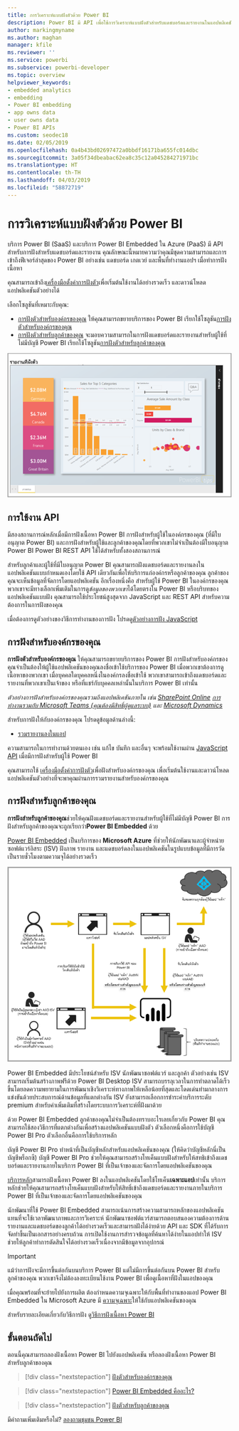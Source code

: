```yaml
---
title: การวิเคราะห์แบบฝังตัวด้วย Power BI
description: Power BI มี API เพื่อใช้การวิเคราะห์แบบฝังตัวสำหรับแดชบอร์ดและรายงานในแอปพลิเคชัน เรียนรู้เพิ่มเติมเกี่ยวกับการฝังด้วย Power BI ทั้งในสภาพแวดล้อม PaaS และสภาพแวดล้อม SaaS โดยใช้ซอฟต์แวร์การวิเคราะห์แบบฝังตัว เครื่องมือการวิเคราะห์แบบฝังตัว หรือเครื่องมือข่าวกรองธุรกิจอัจฉริยะแบบฝังตัว
author: markingmyname
ms.author: maghan
manager: kfile
ms.reviewer: ''
ms.service: powerbi
ms.subservice: powerbi-developer
ms.topic: overview
helpviewer_keywords:
- embedded analytics
- embedding
- Power BI embedding
- app owns data
- user owns data
- Power BI APIs
ms.custom: seodec18
ms.date: 02/05/2019
ms.openlocfilehash: 0a4b43bd02697472a0bbdf16171ba655fc014dbc
ms.sourcegitcommit: 3a05f34dbeabac62ea8c35c12a045284271971bc
ms.translationtype: HT
ms.contentlocale: th-TH
ms.lasthandoff: 04/03/2019
ms.locfileid: "58872719"
---
```

# <a name="embedded-analytics-with-power-bi"></a>การวิเคราะห์แบบฝังตัวด้วย Power BI

บริการ Power BI (SaaS) และบริการ Power BI Embedded ใน Azure (PaaS) มี API สำหรับการฝังสำหรับแดชบอร์ดและรายงาน คุณลักษณะนี้หมายความว่าคุณมีชุดความสามารถและการเข้าถึงฟีเจอร์ล่าสุดของ Power BI อย่างเช่น แดชบอร์ด เกตเวย์ และพื้นที่ทำงานแอปฯ เมื่อทำการฝังเนื้อหา

คุณสามารถเข้าถึง[เครื่องมือตั้งค่าการฝังตัว](https://aka.ms/embedsetup)เพื่อเริ่มต้นใช้งานได้อย่างรวดเร็ว และดาวน์โหลดแอปพลิเคชันตัวอย่างได้

เลือกโซลูชันที่เหมาะกับคุณ:

* [การฝังตัวสำหรับองค์กรของคุณ](embedding.md#embedding-for-your-organization) ให้คุณสามารถขยายบริการของ Power BI เรียกใช้โซลูชัน[การฝังตัวสำหรับองค์กรของคุณ](https://aka.ms/embedsetup/UserOwnsData)
* [การฝังตัวสำหรับลูกค้าของคุณ](embedding.md#embedding-for-your-customers) จะมอบความสามารถในการฝังแดชบอร์ดและรายงานสำหรับผู้ใช้ที่ไม่มีบัญชี Power BI เรียกใช้โซลูชัน[การฝังตัวสำหรับลูกค้าของคุณ](https://aka.ms/embedsetup/AppOwnsData)

![ตัวอย่าง PBIE](media/what-can-you-do/what-can-you-do-02.png)

## <a name="using-apis"></a>การใช้งาน API

มีสองสถานการณ์หลักเมื่อมีการฝังเนื้อหา Power BI การฝังสำหรับผู้ใช้ในองค์กรของคุณ (ที่มีใบอนุญาต Power BI) และการฝังสำหรับผู้ใช้และลูกค้าของคุณโดยที่พวกเขาไม่จำเป็นต้องมีใบอนุญาต Power BI Power BI REST API ใช้ได้สำหรับทั้งสองสถานการณ์

สำหรับลูกค้าและผู้ใช้ที่มีใบอนุญาต Power BI คุณสามารถฝังแดชบอร์ดและรายงานลงในแอปพลิเคชันแบบกำหนดเองโดยใช้ API เดียวกันเพื่อให้บริการแก่องค์กรหรือลูกค้าของคุณ ลูกค้าของคุณจะเห็นข้อมูลที่จัดการโดยแอปพลิเคชัน อีกเรื่องหนึ่งคือ สำหรับผู้ใช้ Power BI ในองค์กรของคุณ พวกเขาจะมีทางเลือกเพิ่มเติมในการดู*ข้อมูลของพวกเขา*ได้โดยตรงใน Power BI หรือบริบทของแอปพลิเคชันแบบฝัง คุณสามารถใช้ประโยชน์สูงสุดจาก JavaScript และ REST API สำหรับความต้องการในการฝังของคุณ

เมื่อต้องการดูตัวอย่างของวิธีการทำงานของการฝัง โปรดดู[ตัวอย่างการฝัง JavaScript](https://microsoft.github.io/PowerBI-JavaScript/demo/)

## <a name="embedding-for-your-organization"></a>การฝังสำหรับองค์กรของคุณ

**การฝังตัวสำหรับองค์กรของคุณ** ให้คุณสามารถขยายบริการของ Power BI การฝังสำหรับองค์กรของคุณจำเป็นต้องให้ผู้ใช้แอปพลิเคชันของคุณลงชื่อเข้าใช้บริการของ Power BI เมื่อพวกเขาต้องการดูเนื้อหาของพวกเขา เมื่อบุคคลใดบุคคลหนึ่งในองค์กรลงชื่อเข้าใช้ พวกเขาสามารถเข้าถึงแดชบอร์ดและรายงานที่พวกเขาเป็นเจ้าของ หรือที่แชร์กับบุคคลเหล่านั้นในบริการ Power BI เท่านั้น

*ตัวอย่างการฝังสำหรับองค์กรของคุณรวมถึงแอปพลิเคชันภายใน เช่น [SharePoint Online](https://powerbi.microsoft.com/blog/integrate-power-bi-reports-in-sharepoint-online/) [การทำงานรวมกับ Microsoft Teams (คุณต้องมีสิทธิ์ผู้ดูแลระบบ)](https://powerbi.microsoft.com/blog/power-bi-teams-up-with-microsoft-teams/) และ [Microsoft Dynamics](https://docs.microsoft.com/dynamics365/customer-engagement/basics/add-edit-power-bi-visualizations-dashboard)*

สำหรับการฝังให้กับองค์กรของคุณ โปรดดูข้อมูลด้านล่างนี้:

* [รวมรายงานลงในแอป](embed-sample-for-your-organization.md)

ความสามารถในการทำงานด้วยตนเอง เช่น แก้ไข บันทึก และอื่นๆ จะพร้อมใช้งานผ่าน [JavaScript API](https://github.com/Microsoft/PowerBI-JavaScript) เมื่อมีการฝังสำหรับผู้ใช้ Power BI

คุณสามารถใช้ [เครื่องมือตั้งค่าการฝังตัว](https://aka.ms/embedsetup/UserOwnsData)เพื่อฝังสำหรับองค์กรของคุณ เพื่อเริ่มต้นใช้งานและดาวน์โหลดแอปพลิเคชันตัวอย่างที่จะพาคุณผ่านการรวมรายงานสำหรับองค์กรของคุณ

## <a name="embedding-for-your-customers"></a>การฝังสำหรับลูกค้าของคุณ

**การฝังสำหรับลูกค้าของคุณ**ช่วยให้คุณฝังแดชบอร์ดและรายงานสำหรับผู้ใช้ที่ไม่มีบัญชี Power BI การฝังสำหรับลูกค้าของคุณจะถูกเรียกว่า**Power BI Embedded** ด้วย

[Power BI Embedded](azure-pbie-what-is-power-bi-embedded.md) เป็นบริการของ **Microsoft Azure** ที่ช่วยให้นักพัฒนาและผู้จำหน่ายซอฟต์แวร์อิสระ (ISV) ฝังภาพ รายงาน และแดชบอร์ดลงในแอปพลิเคชันในรูปแบบข้อมูลที่มีการวัดเป็นรายชั่วโมงตามความจุได้อย่างรวดเร็ว

![การฝังโฟลว์การฝังสำหรับลูกค้าของคุณ](media/embedding/powerbi-embed-flow.png)

Power BI Embedded มีประโยชน์สำหรับ ISV นักพัฒนาซอฟต์แวร์ และลูกค้า ตัวอย่างเช่น ISV สามารถเริ่มต้นสร้างภาพฟรีด้วย Power BI Desktop ISV สามารถบรรลุเวลาในการทำตลาดได้เร็วขึ้นโดยลดความพยายามในการพัฒนาเชิงวิเคราะห์ทางภาพให้เหลือน้อยที่สุดและโดดเด่นท่ามกลางการแข่งขันด้วยประสบการณ์ด้านข้อมูลที่แตกต่างกัน ISV ยังสามารถเลือกการชำระค่าบริการระดับ premium สำหรับค่าเพิ่มเติมที่สร้างโดยระบบการวิเคราะห์ที่ฝังมาด้วย

ด้วย Power BI Embedded ลูกค้าของคุณไม่จำเป็นต้องทราบอะไรเลยเกี่ยวกับ Power BI คุณสามารถใช้สองวิธีการที่แตกต่างกันเพื่อสร้างแอปพลิเคชันแบบฝังตัว ตัวเลือกหนึ่งคือการใช้บัญชี Power BI Pro ตัวเลือกอื่นคือการใช้บริการหลัก 

บัญชี Power BI Pro ทำหน้าที่เป็นบัญชีหลักสำหรับแอปพลิเคชันของคุณ (ให้คิดว่าบัญชีหลักนี่เป็นบัญชีพร็อกซี) บัญชี Power BI Pro ช่วยให้คุณสามารถสร้างโทเค็นแบบฝังสำหรับให้สทธิเข้าถึงแดชบอร์ดและรายงานภายในบริการ Power BI ที่เป็นเจ้าของและจัดการโดยแอปพลิเคชันของคุณ

[บริการหลัก](embed-service-principal.md)สามารถฝังเนื้อหา Power BI ลงในแอปพลิเคชันโดยใช้โทเค็น**เฉพาะแอป**เท่านั้น บริการหลักช่วยให้คุณสามารถสร้างโทเค็นแบบฝังสำหรับให้สิทธิ์เข้าถึงแดชบอร์ดและรายงานภายในบริการ Power BI ที่เป็นเจ้าของและจัดการโดยแอปพลิเคชันของคุณ

นักพัฒนาที่ใช้ Power BI Embedded สามารถเน้นการสร้างความสามารถหลักของแอปพลิเคชันแทนที่จะใช้เวลาพัฒนาภาพและการวิเคราะห์ นักพัฒนาซอฟต์แวร์สามารถตอบสนองความต้องการด้านรายงานและแดชบอร์ดของลูกค้าได้อย่างรวดเร็วและสามารถฝังได้ง่ายด้วย API และ SDK ที่ได้รับการจัดทำขึ้นเป็นเอกสารอย่างครบถ้วน การเปิดใช้งานการสำรวจข้อมูลที่ค้นหาได้ง่ายในแอปทำให้ ISV ช่วยให้ลูกค้าทำการตัดสินใจได้อย่างรวดเร็วเนื่องจากมีข้อมูลจากอุปกรณ์

> [!IMPORTANT]
> แม้ว่าการฝังจะมีการขึ้นต่อกันบนบริการ Power BI แต่ไม่มีการขึ้นต่อกันบน Power BI สำหรับลูกค้าของคุณ พวกเขาจึงไม่ต้องลงทะเบียนใช้งาน Power BI เพื่อดูเนื้อหาที่ฝังในแอปของคุณ

เมื่อคุณพร้อมที่จะย้ายไปยังการผลิต ต้องกำหนดความจุเฉพาะให้กับพื้นที่ทำงานของแอป Power BI Embedded ใน Microsoft Azure มี [ความจุเฉพาะ](azure-pbie-create-capacity.md)ให้ใช้กับแอปพลิเคชันของคุณ

สำหรับรายละเอียดเกี่ยวกับวิธีการฝัง ดู[วิธีการฝังเนื้อหา Power BI](embed-sample-for-customers.md)

## <a name="next-steps"></a>ขั้นตอนถัดไป

ตอนนี้คุณสามารถลองฝังเนื้อหา Power BI ไปยังแอปพลิเคชัน หรือลองฝังเนื้อหา Power BI สำหรับลูกค้าของคุณ

> [!div class="nextstepaction"]
> [ฝังตัวสำหรับองค์กรของคุณ](embed-sample-for-your-organization.md)

> [!div class="nextstepaction"]
> [Power BI Embedded คืออะไร?](azure-pbie-what-is-power-bi-embedded.md)

> [!div class="nextstepaction"]
>[ฝังตัวสำหรับลูกค้าของคุณ](embed-sample-for-customers.md)

มีคำถามเพิ่มเติมหรือไม่? [ลองถามชุมชน Power BI](http://community.powerbi.com/)
